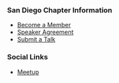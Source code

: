 ### San Diego Chapter Information

* [Become a Member](https://owasp.org/membership/)
* [Speaker Agreement](https://owasp.org/www-policy/legal/speaker-agreement)
* [Submit a Talk](https://goo.gl/forms/eCbZU8Kn3mxIjxMt1)

### Social Links
* [Meetup](https://www.meetup.com/Open-Web-Application-Security-Project-San-Diego-OWASP-SD/)
